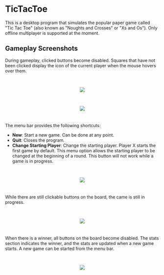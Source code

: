 # TicTacToe

This is a desktop program that simulates the popular paper game called "Tic Tac Toe" (also known as "Noughts and Crosses" or "Xs and Os"). Only offline multiplayer is supported at the moment.

## Gameplay Screenshots
During gameplay, clicked buttons become disabled. Squares that have not been clicked display the icon of the current player when the mouse hovers over them.

<br>
<p align="center">
  <img src="https://user-images.githubusercontent.com/48129146/155736910-c9ecae86-cf09-4a06-a0a0-95ec5a657251.png">
</p>

<br>
<p align="center">
  <img src="https://user-images.githubusercontent.com/48129146/155736912-15f05637-c344-4a38-8a10-1ac576639a5a.png">
</p>

#
The menu bar provides the following shortcuts: 
* **New**: Start a new game. Can be done at any point.
* **Quit**: Closes the program.
* **Change Starting Player**: Change the starting player. Player X starts the first game by default. This menu option allows the starting player to be changed at the beginning of a round. This button will not work while a game is in progress.

<br>
<p align="center">
  <img src="https://user-images.githubusercontent.com/48129146/155736964-fd85ad3a-3f20-45cd-a3ef-996cf57dab98.png">
</p>

#
While there are still clickable buttons on the board, the came is still in progress.

<br>
<p align="center">
  <img src="https://user-images.githubusercontent.com/48129146/151042735-faa1c09c-a2c0-4345-9859-c6fd60985ec9.png">
</p>

#
When there is a winner, all buttons on the board become disabled. The stats section indicates the winner, and the stats are updated when a new game starts. A new game can be started from the menu bar.

<br>
<p align="center">
  <img src="https://user-images.githubusercontent.com/48129146/155736984-c70abecd-fc61-4099-bec8-cd4405100a5b.png">
</p>

#
